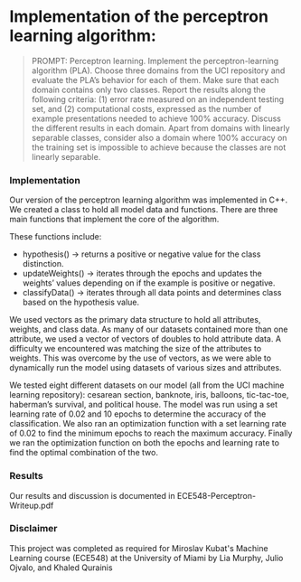 # Implementation of the perceptron learning algorithm:

  > PROMPT:
  > Perceptron learning. Implement the perceptron-learning algorithm (PLA). Choose
  > three domains from the UCI repository and evaluate the PLA’s behavior for each of
  > them. Make sure that each domain contains only two classes. Report the results
  > along the following criteria: (1) error rate measured on an independent testing set,
  > and (2) computational costs, expressed as the number of example presentations
  > needed to achieve 100% accuracy. Discuss the different results in each domain.
  > Apart from domains with linearly separable classes, consider also a domain where
  > 100% accuracy on the training set is impossible to achieve because the classes are
  > not linearly separable.

### Implementation

Our version of the perceptron learning algorithm was implemented in C++. We created a class to hold all model data and functions. There are three main functions that implement the core of the algorithm.

These functions include:
- hypothesis() -> returns a positive or negative value for the class distinction. 
- updateWeights() -> iterates through the epochs and updates the weights’ values depending on if the example is positive or negative.
- classifyData() -> iterates through all data points and determines class based on the hypothesis value.

We used vectors as the primary data structure to hold all attributes, weights, and class data. As many of our datasets contained more than one attribute, we used a vector of vectors of doubles to hold attribute data. A difficulty we encountered was matching the size of the attributes to weights. This was overcome by the use of vectors, as we were able to dynamically run the model using datasets of various sizes and attributes. 

We tested eight different datasets on our model (all from the UCI machine learning repository): cesarean section, banknote, iris, balloons, tic-tac-toe, haberman’s survival, and political house. The model was run using a set learning rate of 0.02 and 10 epochs to determine the accuracy of the classification. We also ran an optimization function with a set learning rate of 0.02 to find the minimum epochs to reach the maximum accuracy. Finally we ran the optimization function on both the epochs and learning rate to find the optimal combination of the two.

### Results

Our results and discussion is documented in ECE548-Perceptron-Writeup.pdf

### Disclaimer

This project was completed as required for Miroslav Kubat's Machine Learning course (ECE548) at the University of Miami by Lia Murphy, Julio Ojvalo, and Khaled Qurainis 





